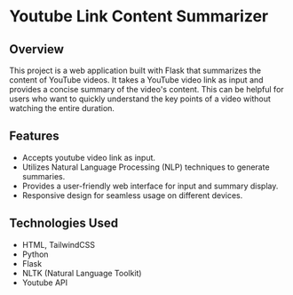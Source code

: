 # Youtube Link Content Summarizer

## Overview
This project is a web application built with Flask that summarizes the content of YouTube videos. It takes a YouTube video link as input and provides a concise summary of the video's content. This can be helpful for users who want to quickly understand the key points of a video without watching the entire duration.

## Features
* Accepts youtube video link as input.
* Utilizes Natural Language Processing (NLP) techniques to generate summaries.
* Provides a user-friendly web interface for input and summary display.
* Responsive design for seamless usage on different devices.

## Technologies Used
* HTML, TailwindCSS
* Python
* Flask
* NLTK (Natural Language Toolkit)
* Youtube API

